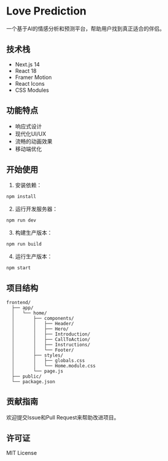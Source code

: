 # Love Prediction

一个基于AI的情感分析和预测平台，帮助用户找到真正适合的伴侣。

## 技术栈

- Next.js 14
- React 18
- Framer Motion
- React Icons
- CSS Modules

## 功能特点

- 响应式设计
- 现代化UI/UX
- 流畅的动画效果
- 移动端优化

## 开始使用

1. 安装依赖：

```bash
npm install
```

2. 运行开发服务器：

```bash
npm run dev
```

3. 构建生产版本：

```bash
npm run build
```

4. 运行生产版本：

```bash
npm start
```

## 项目结构

```
frontend/
  ├── app/
  │   └── home/
  │       ├── components/
  │       │   ├── Header/
  │       │   ├── Hero/
  │       │   ├── Introduction/
  │       │   ├── CallToAction/
  │       │   ├── Instructions/
  │       │   └── Footer/
  │       ├── styles/
  │       │   ├── globals.css
  │       │   └── Home.module.css
  │       └── page.js
  ├── public/
  └── package.json
```

## 贡献指南

欢迎提交Issue和Pull Request来帮助改进项目。

## 许可证

MIT License 